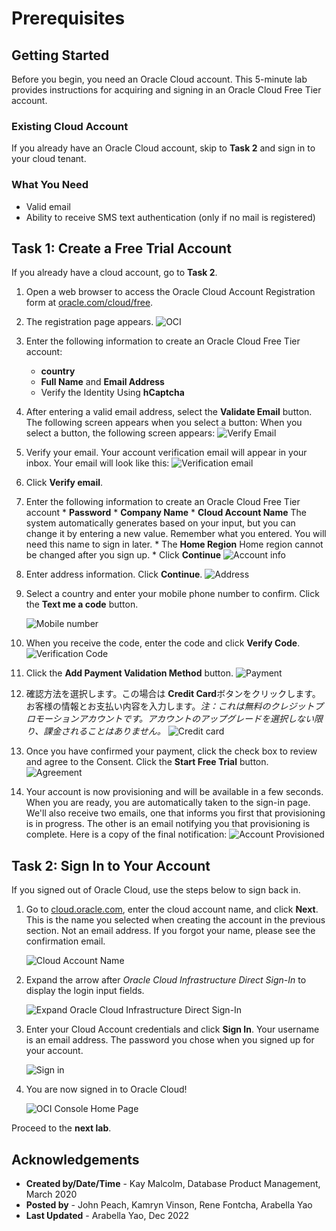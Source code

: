 # Prerequisites

## Getting Started

Before you begin, you need an Oracle Cloud account. This 5-minute lab provides instructions for acquiring and signing in an Oracle Cloud Free Tier account.

### Existing Cloud Account

If you already have an Oracle Cloud account, skip to **Task 2** and sign in to your cloud tenant.

### What You Need

*   Valid email
*   Ability to receive SMS text authentication (only if no mail is registered)

## Task 1: Create a Free Trial Account

If you already have a cloud account, go to **Task 2**.

1.  Open a web browser to access the Oracle Cloud Account Registration form at [oracle.com/cloud/free](https://signup.cloud.oracle.com).
    
2.  The registration page appears. ![OCI](./images/ja-jp-cloud-infrastructure.png " ")
    
3.  Enter the following information to create an Oracle Cloud Free Tier account:
    
    *   **country**
    *   **Full Name** and **Email Address**
    *   Verify the Identity Using **hCaptcha**
4.  After entering a valid email address, select the **Validate Email** button. The following screen appears when you select a button: When you select a button, the following screen appears: ![Verify Email](./images/ja-jp-verify-email.png " ")
    
5.  Verify your email. Your account verification email will appear in your inbox. Your email will look like this: ![Verification email](./images/verification-mail.png " ")
    
6.  Click **Verify email**.
    
7.  Enter the following information to create an Oracle Cloud Free Tier account \* **Password** \* **Company Name** \* **Cloud Account Name** The system automatically generates based on your input, but you can change it by entering a new value. Remember what you entered. You will need this name to sign in later. \* The **Home Region** Home region cannot be changed after you sign up. \* Click **Continue** ![Account info](./images/ja-jp-account-info.png " ")
    
8.  Enter address information. Click **Continue**. ![Address](./images/ja-jp-free-tier-address.png " ")
    
9.  Select a country and enter your mobile phone number to confirm. Click the **Text me a code** button.
    
    ![Mobile number](./images/ja-jp-free-tier-address-2.png " ")
    
10.  When you receive the code, enter the code and click **Verify Code**. ![Verification Code](./images/ja-jp-free-tier-address-4.png " ")
    
11.  Click the **Add Payment Validation Method** button. ![Payment](./images/ja-jp-free-tier-payment-1.png " ")
    
12.  確認方法を選択します。この場合は **Credit Card**ボタンをクリックします。お客様の情報とお支払い内容を入力します。_注：これは無料のクレジットプロモーションアカウントです。アカウントのアップグレードを選択しない限り、課金されることはありません。_ ![Credit card](./images/ja-jp-free-tier-payment-2.png " ")
    
13.  Once you have confirmed your payment, click the check box to review and agree to the Consent. Click the **Start Free Trial** button. ![Agreement](./images/ja-jp-free-tier-agreement.png " ")
    
14.  Your account is now provisioning and will be available in a few seconds. When you are ready, you are automatically taken to the sign-in page. We'll also receive two emails, one that informs you first that provisioning is in progress. The other is an email notifying you that provisioning is complete. Here is a copy of the final notification: ![Account Provisioned](./images/account-provisioned.png " ")
    

## Task 2: Sign In to Your Account

If you signed out of Oracle Cloud, use the steps below to sign back in.

1.  Go to [cloud.oracle.com](https://cloud.oracle.com), enter the cloud account name, and click **Next**. This is the name you selected when creating the account in the previous section. Not an email address. If you forgot your name, please see the confirmation email.
    
    ![Cloud Account Name](./images/ja-jp-cloud-oracle.png " ")
    
2.  Expand the arrow after _Oracle Cloud Infrastructure Direct Sign-In_ to display the login input fields.
    
    ![Expand Oracle Cloud Infrastructure Direct Sign-In](./images/cloud-login-tenant.png " ")
    
3.  Enter your Cloud Account credentials and click **Sign In**. Your username is an email address. The password you chose when you signed up for your account.
    
    ![Sign in](./images/oci-signin.png " ")
    
4.  You are now signed in to Oracle Cloud!
    
    ![OCI Console Home Page](https://oracle-livelabs.github.io/common/images/console/ja-jp-home-page.png " ")
    

Proceed to the **next lab**.

## Acknowledgements

*   **Created by/Date/Time** - Kay Malcolm, Database Product Management, March 2020
*   **Posted by** - John Peach, Kamryn Vinson, Rene Fontcha, Arabella Yao
*   **Last Updated** - Arabella Yao, Dec 2022